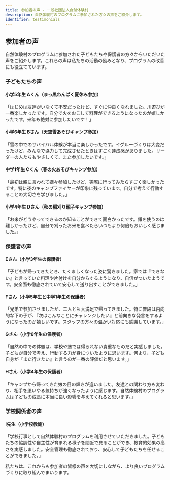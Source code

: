 ```yaml
---
title: 参加者の声 - 一般社団法人自然体験村
description: 自然体験村のプログラムに参加された方々の声をご紹介します。
identifier: testimonials
---
```


## 参加者の声

自然体験村のプログラムに参加された子どもたちや保護者の方々からいただいた声をご紹介します。これらの声は私たちの活動の励みとなり、プログラムの改善にも役立てています。

### 子どもたちの声

#### 小学5年生 Aくん（まっ黒わんぱく夏休み参加）
「はじめは友達がいなくて不安だったけど、すぐに仲良くなれました。川遊びが一番楽しかったです。自分で火をおこして料理ができるようになったのが嬉しかったです。来年も絶対に参加したいです！」

#### 小学6年生 Bさん（天空雪あそびキャンプ参加）
「雪の中でのサバイバル体験が本当に楽しかったです。イグルーづくりは大変だったけど、みんなで協力して完成させたときはすごく達成感がありました。リーダーの人たちもやさしくて、また参加したいです。」

#### 中学1年生 Cくん（春の火あそびキャンプ参加）
「最初は親に言われて嫌々参加したけど、実際に行ってみたらすごく楽しかったです。特に夜のキャンプファイヤーが印象に残っています。自分で考えて行動することの大切さを学びました。」

#### 小学4年生 Dさん（秋の稲刈り親子キャンプ参加）
「お米がどうやってできるのか知ることができて面白かったです。鎌を使うのは難しかったけど、自分で刈ったお米を食べたらいつもより何倍もおいしく感じました。」

### 保護者の声

#### Eさん（小学3年生の保護者）
「子どもが帰ってきたとき、たくましくなった姿に驚きました。家では『できない』と言っていた料理や片付けを自分からするようになり、自信がついたようです。安全面も徹底されていて安心して送り出すことができました。」

#### Fさん（小学5年生と中学1年生の保護者）
「兄弟で参加させましたが、二人とも大満足で帰ってきました。特に普段は内向的な下の子が、『次はこんなことにチャレンジしたい』と前向きな発言をするようになったのが嬉しいです。スタッフの方々の温かい対応にも感謝しています。」

#### Gさん（小学6年生の保護者）
「自然の中での体験は、学校や塾では得られない貴重なものだと実感しました。子どもが自分で考え、行動する力が身についたように思います。何より、子ども自身が『また行きたい』と言うのが一番の評価だと思います。」

#### Hさん（小学4年生の保護者）
「キャンプから帰ってきた娘の目の輝きが違いました。友達との関わり方も変わり、相手を思いやる気持ちが強くなったように感じます。自然体験村のプログラムは子どもの成長に本当に良い影響を与えてくれると思います。」

### 学校関係者の声

#### I先生（小学校教諭）
「学校行事として自然体験村のプログラムを利用させていただきました。子どもたちの協調性や自主性が育まれる様子を間近で見ることができ、教育的効果の高さを実感しました。安全管理も徹底されており、安心して子どもたちを任せることができました。」

私たちは、これからも参加者の皆様の声を大切にしながら、より良いプログラムづくりに取り組んでまいります。
